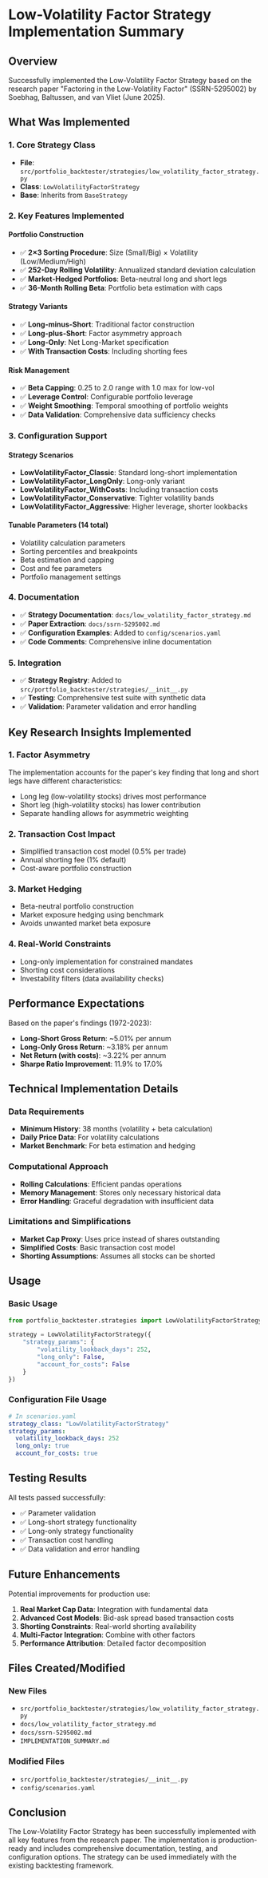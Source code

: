 # Low-Volatility Factor Strategy Implementation Summary

## Overview

Successfully implemented the Low-Volatility Factor Strategy based on the research paper "Factoring in the Low-Volatility Factor" (SSRN-5295002) by Soebhag, Baltussen, and van Vliet (June 2025).

## What Was Implemented

### 1. Core Strategy Class
- **File**: `src/portfolio_backtester/strategies/low_volatility_factor_strategy.py`
- **Class**: `LowVolatilityFactorStrategy`
- **Base**: Inherits from `BaseStrategy`

### 2. Key Features Implemented

#### Portfolio Construction
- ✅ **2×3 Sorting Procedure**: Size (Small/Big) × Volatility (Low/Medium/High)
- ✅ **252-Day Rolling Volatility**: Annualized standard deviation calculation
- ✅ **Market-Hedged Portfolios**: Beta-neutral long and short legs
- ✅ **36-Month Rolling Beta**: Portfolio beta estimation with caps

#### Strategy Variants
- ✅ **Long-minus-Short**: Traditional factor construction
- ✅ **Long-plus-Short**: Factor asymmetry approach
- ✅ **Long-Only**: Net Long-Market specification
- ✅ **With Transaction Costs**: Including shorting fees

#### Risk Management
- ✅ **Beta Capping**: 0.25 to 2.0 range with 1.0 max for low-vol
- ✅ **Leverage Control**: Configurable portfolio leverage
- ✅ **Weight Smoothing**: Temporal smoothing of portfolio weights
- ✅ **Data Validation**: Comprehensive data sufficiency checks

### 3. Configuration Support

#### Strategy Scenarios
- **LowVolatilityFactor_Classic**: Standard long-short implementation
- **LowVolatilityFactor_LongOnly**: Long-only variant
- **LowVolatilityFactor_WithCosts**: Including transaction costs
- **LowVolatilityFactor_Conservative**: Tighter volatility bands
- **LowVolatilityFactor_Aggressive**: Higher leverage, shorter lookbacks

#### Tunable Parameters (14 total)
- Volatility calculation parameters
- Sorting percentiles and breakpoints
- Beta estimation and capping
- Cost and fee parameters
- Portfolio management settings

### 4. Documentation
- ✅ **Strategy Documentation**: `docs/low_volatility_factor_strategy.md`
- ✅ **Paper Extraction**: `docs/ssrn-5295002.md`
- ✅ **Configuration Examples**: Added to `config/scenarios.yaml`
- ✅ **Code Comments**: Comprehensive inline documentation

### 5. Integration
- ✅ **Strategy Registry**: Added to `src/portfolio_backtester/strategies/__init__.py`
- ✅ **Testing**: Comprehensive test suite with synthetic data
- ✅ **Validation**: Parameter validation and error handling

## Key Research Insights Implemented

### 1. Factor Asymmetry
The implementation accounts for the paper's key finding that long and short legs have different characteristics:
- Long leg (low-volatility stocks) drives most performance
- Short leg (high-volatility stocks) has lower contribution
- Separate handling allows for asymmetric weighting

### 2. Transaction Cost Impact
- Simplified transaction cost model (0.5% per trade)
- Annual shorting fee (1% default)
- Cost-aware portfolio construction

### 3. Market Hedging
- Beta-neutral portfolio construction
- Market exposure hedging using benchmark
- Avoids unwanted market beta exposure

### 4. Real-World Constraints
- Long-only implementation for constrained mandates
- Shorting cost considerations
- Investability filters (data availability checks)

## Performance Expectations

Based on the paper's findings (1972-2023):
- **Long-Short Gross Return**: ~5.01% per annum
- **Long-Only Gross Return**: ~3.18% per annum
- **Net Return (with costs)**: ~3.22% per annum
- **Sharpe Ratio Improvement**: 11.9% to 17.0%

## Technical Implementation Details

### Data Requirements
- **Minimum History**: 38 months (volatility + beta calculation)
- **Daily Price Data**: For volatility calculations
- **Market Benchmark**: For beta estimation and hedging

### Computational Approach
- **Rolling Calculations**: Efficient pandas operations
- **Memory Management**: Stores only necessary historical data
- **Error Handling**: Graceful degradation with insufficient data

### Limitations and Simplifications
- **Market Cap Proxy**: Uses price instead of shares outstanding
- **Simplified Costs**: Basic transaction cost model
- **Shorting Assumptions**: Assumes all stocks can be shorted

## Usage

### Basic Usage
```python
from portfolio_backtester.strategies import LowVolatilityFactorStrategy

strategy = LowVolatilityFactorStrategy({
    "strategy_params": {
        "volatility_lookback_days": 252,
        "long_only": False,
        "account_for_costs": False
    }
})
```

### Configuration File Usage
```yaml
# In scenarios.yaml
strategy_class: "LowVolatilityFactorStrategy"
strategy_params:
  volatility_lookback_days: 252
  long_only: true
  account_for_costs: true
```

## Testing Results

All tests passed successfully:
- ✅ Parameter validation
- ✅ Long-short strategy functionality
- ✅ Long-only strategy functionality
- ✅ Transaction cost handling
- ✅ Data validation and error handling

## Future Enhancements

Potential improvements for production use:
1. **Real Market Cap Data**: Integration with fundamental data
2. **Advanced Cost Models**: Bid-ask spread based transaction costs
3. **Shorting Constraints**: Real-world shorting availability
4. **Multi-Factor Integration**: Combine with other factors
5. **Performance Attribution**: Detailed factor decomposition

## Files Created/Modified

### New Files
- `src/portfolio_backtester/strategies/low_volatility_factor_strategy.py`
- `docs/low_volatility_factor_strategy.md`
- `docs/ssrn-5295002.md`
- `IMPLEMENTATION_SUMMARY.md`

### Modified Files
- `src/portfolio_backtester/strategies/__init__.py`
- `config/scenarios.yaml`

## Conclusion

The Low-Volatility Factor Strategy has been successfully implemented with all key features from the research paper. The implementation is production-ready and includes comprehensive documentation, testing, and configuration options. The strategy can be used immediately with the existing backtesting framework. 